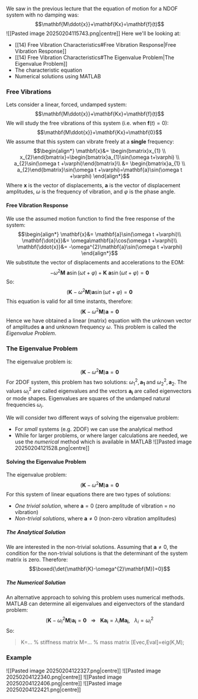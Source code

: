 We saw in the previous lecture that the equation of motion for a NDOF system with no damping was:
$$\mathbf{M\ddot{x}}+\mathbf{Kx}=\mathbf{f}(t)$$
![[Pasted image 20250204115743.png|centre]]
Here we'll be looking at:
- [[14) Free Vibration Characteristics#Free Vibration Response|Free Vibration Response]]
- [[14) Free Vibration Characteristics#The Eigenvalue Problem|The Eigenvalue Problem]]
- The characteristic equation
- Numerical solutions using MATLAB
### Free Vibrations
Lets consider a linear, forced, undamped system:
$$\mathbf{M\ddot{x}}+\mathbf{Kx}=\mathbf{f}(t)$$
We will study the free vibrations of this system (i.e. when $\mathbf{f}(t)=0$):
$$\mathbf{M\ddot{x}}+\mathbf{Kx}=\mathbf{0}$$
We assume that this system can vibrate freely at a **single** frequency:
$$\begin{align*}
\mathbf{x}&= \begin{bmatrix}x_{1} \\ x_{2}\end{bmatrix}=\begin{bmatrix}a_{1}\sin(\omega t+\varphi) \\ a_{2}\sin(\omega t +\varphi)\end{bmatrix}\\
&= \begin{bmatrix}a_{1} \\ a_{2}\end{bmatrix}\sin(\omega t +\varphi)=\mathbf{a}\sin(\omega t +\varphi)
\end{align*}$$
Where $\mathbf{x}$ is the vector of displacements, $\mathbf{a}$ is the vector of displacement amplitudes, $\omega$ is the frequency of vibration, and $\varphi$ is the phase angle.
#### Free Vibration Response
We use the assumed motion function to find the free response of the system:
$$\begin{align*}
\mathbf{x}&= \mathbf{a}\sin(\omega t +\varphi)\\
\mathbf{\dot{x}}&= \omega\mathbf{a}\cos(\omega t +\varphi)\\
\mathbf{\ddot{x}}&= -\omega^{2}\mathbf{a}\sin(\omega t +\varphi)
\end{align*}$$
We substitute the vector of displacements and accelerations to the EOM:
$$-\omega^{2}\mathbf{M~a}\sin(\omega t +\varphi)+\mathbf{K~a}\sin(\omega t +\varphi)=\mathbf{0}$$
So:
$$(\mathbf{K}-\omega^{2}\mathbf{M})\mathbf{a}\sin(\omega t+\varphi)=\mathbf{0}$$
This equation is valid for all time instants, therefore:
$$(\mathbf{K}-\omega^{2}\mathbf{M})\mathbf{a}=\mathbf{0}$$
Hence we have obtained a linear (matrix) equation with the unknown vector of amplitudes $\mathbf{a}$ and unknown frequency $\omega$. This problem is called the *Eigenvalue Problem*.
### The Eigenvalue Problem
The eigenvalue problem is:
$$(\mathbf{K}-\omega^{2}\mathbf{M})\mathbf{a}=\mathbf{0}
$$
For 2DOF system, this problem has two solutions: $\omega_{1}^{2}, \mathbf{a_{1}}$ and $\omega^{2}_{2},\mathbf{a}_{2}$. The values $\omega_{i}^{2}$ are called eigenvalues and the vectors $\mathbf{a_{i}}$ are called eigenvectors or mode shapes.
Eigenvalues are squares of the undamped natural frequencies $\omega_{i}$.

We will consider two different ways of solving the eigenvalue problem:
- For *small* systems (e.g. 2DOF) we can use the analytical method
- While for larger problems, or where larger calculations are needed, we use the *numerical* method which is available in MATLAB
![[Pasted image 20250204121528.png|centre]]
#### Solving the Eigenvalue Problem
 The eigenvalue problem:
$$(\mathbf{K}-\omega^{2}\mathbf{M})\mathbf{a}=\mathbf{0}$$
For this system of linear equations there are two types of solutions:
- *One trivial solution*, where $\mathbf{a}=0$ (zero amplitude of vibration = no vibration)
- *Non-trivial solutions*, where $\mathbf{a}\ne 0$ (non-zero vibration amplitudes)
##### The Analytical Solution
We are interested in the non-trivial solutions. Assuming that $\mathbf{a}\ne 0$, the condition for the non-trivial solutions is that the determinant of the system matrix is zero. Therefore:
$$\boxed{\det(\mathbf{K}-\omega^{2}\mathbf{M})=0}$$
##### The Numerical Solution
An alternative approach to solving this problem uses numerical methods. MATLAB can determine all eigenvalues and eigenvectors of the standard problem:
$$(\mathbf{K}-\omega_{i}^{2}\mathbf{M})\mathbf{a_{i}}=\mathbf{0}~~~\Rightarrow~~~\mathbf{Ka_i}=\lambda_{i}\mathbf{Ma_{i}},~~~ \lambda_i=\omega_{i}^{2}$$
So:
>K=...      % stiffness matrix
>M=...     % mass matrix
>$[$Evec,Eval$]$=eig(K,M);

### Example
![[Pasted image 20250204122327.png|centre]]
![[Pasted image 20250204122340.png|centre]]
![[Pasted image 20250204122406.png|centre]]
![[Pasted image 20250204122421.png|centre]]
